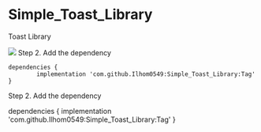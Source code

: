 # Simple_Toast_Library
Toast Library

[![](https://jitpack.io/v/Ilhom0549/Simple_Toast_Library.svg)](https://jitpack.io/#Ilhom0549/Simple_Toast_Library)
Step 2. Add the dependency

	dependencies {
	        implementation 'com.github.Ilhom0549:Simple_Toast_Library:Tag'
	}

Step 2. Add the dependency

dependencies {
	        implementation 'com.github.Ilhom0549:Simple_Toast_Library:Tag'
	}
